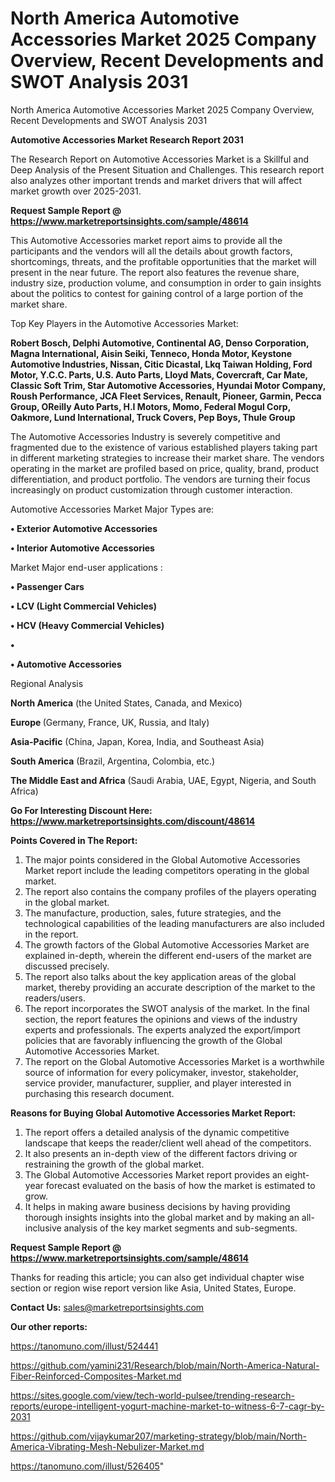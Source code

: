 # North America Automotive Accessories Market 2025 Company Overview, Recent Developments and SWOT Analysis 2031
North America Automotive Accessories Market 2025 Company Overview, Recent Developments and SWOT Analysis 2031

<strong>Automotive Accessories Market Research Report 2031</strong>

The Research Report on Automotive Accessories Market is a Skillful and Deep Analysis of the Present Situation and Challenges. This research report also analyzes other important trends and market drivers that will affect market growth over 2025-2031.

<strong>Request Sample Report @ <a href=https://www.marketreportsinsights.com/sample/48614>https://www.marketreportsinsights.com/sample/48614</a></strong>

This Automotive Accessories market report aims to provide all the participants and the vendors will all the details about growth factors, shortcomings, threats, and the profitable opportunities that the market will present in the near future. The report also features the revenue share, industry size, production volume, and consumption in order to gain insights about the politics to contest for gaining control of a large portion of the market share.

Top Key Players in the Automotive Accessories Market:

<strong>Robert Bosch, Delphi Automotive, Continental AG, Denso Corporation, Magna International, Aisin Seiki, Tenneco, Honda Motor, Keystone Automotive Industries, Nissan, Citic Dicastal, Lkq Taiwan Holding, Ford Motor, Y.C.C. Parts, U.S. Auto Parts, Lloyd Mats, Covercraft, Car Mate, Classic Soft Trim, Star Automotive Accessories, Hyundai Motor Company, Roush Performance, JCA Fleet Services, Renault, Pioneer, Garmin, Pecca Group, OReilly Auto Parts, H.I Motors, Momo, Federal Mogul Corp, Oakmore, Lund International, Truck Covers, Pep Boys, Thule Group</strong>

The Automotive Accessories Industry is severely competitive and fragmented due to the existence of various established players taking part in different marketing strategies to increase their market share. The vendors operating in the market are profiled based on price, quality, brand, product differentiation, and product portfolio. The vendors are turning their focus increasingly on product customization through customer interaction.

Automotive Accessories Market Major Types are:

<strong>•  Exterior Automotive Accessories

•  Interior Automotive Accessories</strong>

Market Major end-user applications :

<strong>•  Passenger Cars

•  LCV (Light Commercial Vehicles)

•  HCV (Heavy Commercial Vehicles)

•  

•  Automotive Accessories</strong>

Regional Analysis

</u><strong><b>North America</b></strong> (the United States, Canada, and Mexico)

<strong><b>Europe </b></strong>(Germany, France, UK, Russia, and Italy)

<strong><b>Asia-Pacific</b></strong> (China, Japan, Korea, India, and Southeast Asia)

<strong><b>South America</b></strong> (Brazil, Argentina, Colombia, etc.)

<strong><b>The Middle East and Africa</b></strong> (Saudi Arabia, UAE, Egypt, Nigeria, and South Africa)

<strong>Go For Interesting Discount Here: <a href=https://www.marketreportsinsights.com/discount/48614>https://www.marketreportsinsights.com/discount/48614</a></strong>

<strong>Points Covered in The Report:</strong>
<ol>
  <li>The major points considered in the Global Automotive Accessories Market report include the leading competitors operating in the global market.</li>
  <li>The report also contains the company profiles of the players operating in the global market.</li>
  <li>The manufacture, production, sales, future strategies, and the technological capabilities of the leading manufacturers are also included in the report.</li>
  <li>The growth factors of the Global Automotive Accessories Market are explained in-depth, wherein the different end-users of the market are discussed precisely.</li>
  <li>The report also talks about the key application areas of the global market, thereby providing an accurate description of the market to the readers/users.</li>
  <li>The report incorporates the SWOT analysis of the market. In the final section, the report features the opinions and views of the industry experts and professionals. The experts analyzed the export/import policies that are favorably influencing the growth of the Global Automotive Accessories Market.</li>
  <li>The report on the Global Automotive Accessories Market is a worthwhile source of information for every policymaker, investor, stakeholder, service provider, manufacturer, supplier, and player interested in purchasing this research document.</li>
</ol>
<strong>Reasons for Buying Global Automotive Accessories Market Report:</strong>

<ol>
  <li>The report offers a detailed analysis of the dynamic competitive landscape that keeps the reader/client well ahead of the competitors.</li>
  <li>It also presents an in-depth view of the different factors driving or restraining the growth of the global market.</li>
  <li>The Global Automotive Accessories Market report provides an eight-year forecast evaluated on the basis of how the market is estimated to grow.</li>
  <li>It helps in making aware business decisions by having providing thorough insights insights into the global market and by making an all-inclusive analysis of the key market segments and sub-segments.</li>
</ol>
<strong>Request Sample Report @ <a href=https://www.marketreportsinsights.com/sample/48614>https://www.marketreportsinsights.com/sample/48614</a></strong>


Thanks for reading this article; you can also get individual chapter wise section or region wise report version like Asia, United States, Europe.

<strong>Contact Us:</strong>
sales@marketreportsinsights.com

<strong>Our other reports:</strong>

<a href=https://tanomuno.com/illust/524441>https://tanomuno.com/illust/524441</a>

<a href=https://github.com/yamini231/Research/blob/main/North-America-Natural-Fiber-Reinforced-Composites-Market.md>https://github.com/yamini231/Research/blob/main/North-America-Natural-Fiber-Reinforced-Composites-Market.md</a>

<a href=https://sites.google.com/view/tech-world-pulsee/trending-research-reports/europe-intelligent-yogurt-machine-market-to-witness-6-7-cagr-by-2031>https://sites.google.com/view/tech-world-pulsee/trending-research-reports/europe-intelligent-yogurt-machine-market-to-witness-6-7-cagr-by-2031</a>

<a href=https://github.com/vijaykumar207/marketing-strategy/blob/main/North-America-Vibrating-Mesh-Nebulizer-Market.md>https://github.com/vijaykumar207/marketing-strategy/blob/main/North-America-Vibrating-Mesh-Nebulizer-Market.md</a>

<a href=https://tanomuno.com/illust/526405>https://tanomuno.com/illust/526405</a>"
